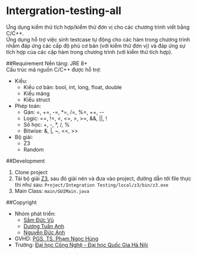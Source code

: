 # Intergration-testing-all
Ứng dụng kiểm thử tích hợp/kiểm thử đơn vị cho các chương trình viết bằng C/C++.<br/>
Ứng dụng hỗ trợ việc sinh testcase tự động cho các hàm trong chương trình nhằm đáp ứng các cấp độ phủ cơ bản (với kiểm thử đơn vị) và đáp ứng sự tích hợp của các cặp hàm trong chương trình (với kiểm thử tích hợp).

##Requirement
Nền tảng: JRE 8+<br/>
Cấu trúc mã nguồn C/C++ được hỗ trợ:
 - Kiểu: 
   * Kiểu cơ bản: bool, int, long, float, double
   * Kiểu mảng
   * Kiểu struct
 - Phép toán: 
   * Gán: =, +=, -=, *=, /=, %=, ++, --
   * Logic: ==, !=, <, <=, >, >=, &&, ||, ! 
   * Số học: +, -, *, /, %
   * Bitwise: &, |, ~, <<, >>
 - Bộ giải:
   * Z3
   * Random
 
##Development

1. Clone project
2. Tải bộ giải [Z3](https://github.com/Z3Prover/z3/releases), sau đó giải nén và đưa vào project, đường dẫn tới file thực thi như sau: `Project/Integration Testing/local/z3/bin/z3.exe`
3. Main Class: `main/GUIMain.java`

##Copyright
- Nhóm phát triển: 
  * [Sầm Đức Vũ](https://github.com/phibao37)
  * [Dương Tuấn Anh](https://github.com/duonganh2812)
  * [Nguyễn Đức Anh](https://github.com/ducanhnguyen)
- GVHD: [PGS. TS. Phạm Ngọc Hùng](http://uet.vnu.edu.vn/~hungpn/)
- Trường: [Đại học Công Nghệ - Đại học Quốc Gia Hà Nội](http://uet.vnu.edu.vn)
